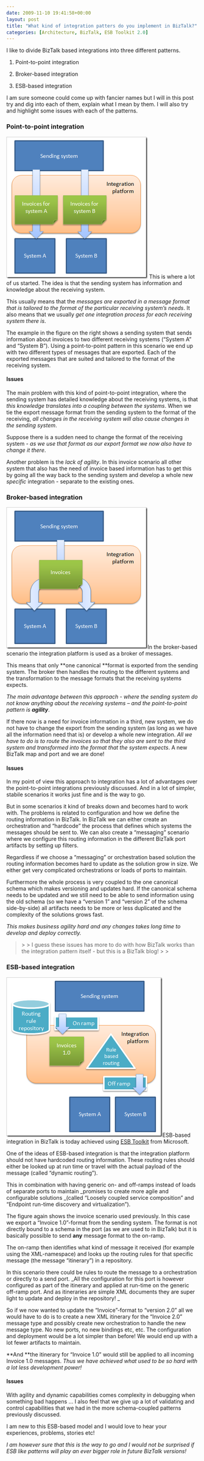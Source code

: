 ```yaml
---
date: 2009-11-10 19:41:58+00:00
layout: post
title: "What kind of integration patters do you implement in BizTalk?"
categories: [Architecture, BizTalk, ESB Toolkit 2.0]
---
```


I like to divide BizTalk based integrations into three different patterns.

 

  
  1. Point-to-point integration 
   
  2. Broker-based integration 
   
  3. ESB-based integration 
 

I am sure someone could come up with fancier names but I will in this post try and dig into each of them, explain what I mean by them. I will also try and highlight some issues with each of the patterns.

 

### Point-to-point integration

 

[![image](../assets/2009/11/image-thumb.png)](../assets/2009/11/image.png) This is where a lot of us started. The idea is that the sending system has information and knowledge about the receiving system.

 

This usually means that the _messages are exported in a message format that is tailored to the format of the particular receiving system’s needs_. It also means that we usually _get one integration process for each receiving system there is_.

 

The example in the figure on the right shows a sending system that sends information about invoices to two different receiving systems (“System A” and “System B”). Using a point-to-point pattern in this scenario we end up with two different types of messages that are exported. Each of the exported messages that are suited and tailored to the format of the receiving system.

 

#### Issues

 

The main problem with this kind of point-to-point integration, where the sending system has detailed knowledge about the receiving systems, is that _this knowledge translates into a coupling between the systems_. When we tie the export message format from the sending system to the format of the receiving, _all changes in the receiving system will also cause changes in the sending system_.

 

Suppose there is a sudden need to change the format of the receiving system - _as we use that format as our export format we now also have to change it there_.

 

Another problem is the _lack of agility_. In this invoice scenario all other system that also has the need of invoice based information has to get this by going all the way back to the sending system and develop a whole new _specific_ integration - separate to the existing ones.

 

### Broker-based integration

 

[![image](../assets/2009/11/image-thumb1.png)](../assets/2009/11/image1.png)In the broker-based scenario the integration platform is used as a broker of messages.

 

This means that only **one canonical **format is exported from the sending system. The broker then handles the routing to the different systems and the transformation to the message formats that the receiving systems expects.

 

_The main advantage between this approach - where the sending system do not know anything about the receiving systems – and the point-to-point pattern is **agility**_.

 

If there now is a need for invoice information in a third, new system, we do not have to change the export from the sending system (as long as we have all the information need that is) or develop a whole new integration. _All we have to do is to route the invoices so that they also are sent to the third system and transformed into the format that the system expects_. A new BizTalk map and port and we are done!

 

#### Issues

 

In my point of view this approach to integration has a lot of advantages over the point-to-point integrations previously discussed. And in a lot of simpler, stabile scenarios it works just fine and is the way to go.

 

But in some scenarios it kind of breaks down and becomes hard to work with. The problems is related to configuration and how we define the routing information in BizTalk. In BizTalk we can either create an orchestration and “hardcode” the process that defines which systems the messages should be sent to. We can also create a “messaging” scenario where we configure this routing information in the different BizTalk port artifacts by setting up filters.

 

Regardless if we choose a “messaging” or orchestration based solution the routing information becomes hard to update as the solution grow in size. We either get very complicated orchestrations or loads of ports to maintain.

 

Furthermore the whole process is very coupled to the one canonical schema which makes versioning and updates hard. If the canonical schema needs to be updated and we still need to be able to send information using the old schema (so we have a “version 1” and “version 2” of the schema side-by-side) all artifacts needs to be more or less duplicated and the complexity of the solutions grows fast.

 

_This makes business agility hard and any changes takes long time to develop and deploy correctly._

 

<blockquote>  
> 
> I guess these issues has more to do with how BizTalk works than the integration pattern itself - but this is a BizTalk blog!
> 
> </blockquote>

 

### ESB-based integration

 

[![image](../assets/2009/11/image-thumb2.png)](../assets/2009/11/image2.png)ESB-based integration in BizTalk is today achieved using [ESB Toolkit](http://msdn.microsoft.com/en-us/biztalk/dd876606.aspx) from Microsoft.

 

One of the ideas of ESB-based integration is that the integration platform should not have hardcoded routing information. These routing rules should either be looked up at run time or travel with the actual payload of the message (called “dynamic routing”).

 

This in combination with having generic on- and off-ramps instead of loads of separate ports to maintain _promises to create more agile and configurable solutions _(called “Loosely coupled service composition” and “Endpoint run-time discovery and virtualization”).

 

The figure again shows the invoice scenario used previously. In this case we export a “Invoice 1.0”-format from the sending system. The format is not directly bound to a schema in the port (as we are used to in BizTalk) but it is basically possible to send **any** message format to the on-ramp.

 

The on-ramp then identifies what kind of message it received (for example using the XML-namespace) and looks up the routing rules for that specific message (the message “itinerary”) in a repository.

 

In this scenario there could be rules to route the message to a orchestration or directly to a send port. _All the configuration for this port is however configured as part of the itinerary and applied at run-time on the generic off-ramp port. And as itineraries are simple XML documents they are super light to update and deploy in the repository! _

 

So if we now wanted to update the “Invoice”-format to “version 2.0” all we would have to do is to create a new XML itinerary for the “Invoice 2.0” message type and possibly create new orchestration to handle the new message type. No new ports, no new bindings etc, etc. The configuration and deployment would be a lot simpler than before! We would end up with a lot fewer artifacts to maintain.

 

**And **the itinerary for “Invoice 1.0” would still be applied to all incoming Invoice 1.0 messages. _Thus we have achieved what used to be so hard with a lot less development power!_

 

#### Issues

 

With agility and dynamic capabilities comes complexity in debugging when something bad happens … I also feel that we give up a lot of validating and control capabilities that we had in the more schema-coupled patterns previously discussed.

 

I am new to this ESB-based model and I would love to hear your experiences, problems, stories etc! 

 

_I am however sure that this is the way to go and I would not be surprised if ESB like patterns will play an ever bigger role in future BizTalk versions!_
